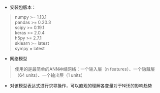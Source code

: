 - 安装包版本：
> numpy >= 1.13.1 <br> 
pandas >= 0.20.3 <br>
scipy >= 0.19.1 <br>
keras >= 2.0.4 <br>
h5py >= 2.7.1 <br>
sklearn >= latest <br>
sympy = latest

- 网络模型
> 使用的是最简单的ANN神经网络：一个输入层（n features）、一个隐藏层（64 units）、一个输出层（1 units）

- 对该模型表达式进行求导操作，可以直观的理解各变量对于NEE的影响趋势